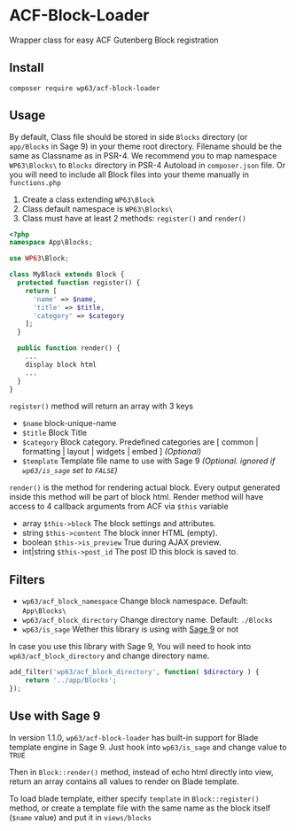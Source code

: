 # ACF-Block-Loader
Wrapper class for easy ACF Gutenberg Block registration

## Install
```
composer require wp63/acf-block-loader
```

## Usage
By default, Class file should be stored in side `Blocks` directory (or `app/Blocks` in Sage 9) in your theme root directory. Filename should be the same as Classname as in PSR-4. We recommend you to map namespace `WP63\Blocks\` to `Blocks` directory in PSR-4 Autoload in `composer.json` file. Or you will need to include all Block files into your theme manually in `functions.php`


1. Create a class extending `WP63\Block`
2. Class default namespace is `WP63\Blocks\`
3. Class must have at least 2 methods: `register()` and `render()`
```php
<?php
namespace App\Blocks;

use WP63\Block;

class MyBlock extends Block {
  protected function register() {
    return [
      'name' => $name,
      'title' => $title,
      'category' => $category
    ];
  }

  public function render() {
    ...
    display block html
    ...
  }
}
```

`register()` method will return an array with 3 keys
* `$name` block-unique-name
* `$title` Block Title
* `$category` Block category. Predefined categories are [ common | formatting | layout | widgets | embed ] _(Optional)_
* `$template` Template file name to use with Sage 9 _(Optional. ignored if `wp63/is_sage` set to `FALSE`)_

`render()` is the method for rendering actual block. Every output generated inside this method will be part of block html. Render method will have access to 4 callback arguments from ACF via `$this` variable
* array `$this->block` The block settings and attributes.
* string `$this->content` The block inner HTML (empty).
* boolean `$this->is_preview` True during AJAX preview.
* int|string `$this->post_id` The post ID this block is saved to.

## Filters
* `wp63/acf_block_namespace` Change block namespace. Default: `App\Blocks\`
* `wp63/acf_block_directory` Change directory name. Default: `./Blocks`
* `wp63/is_sage` Wether this library is using with [Sage 9](https://github.com/roots/sage) or not

In case you use this library with Sage 9, You will need to hook into `wp63/acf_block_directory` and change directory name.
```php
add_filter('wp63/acf_block_directory', function( $directory ) {
    return '../app/Blocks';
});
```

## Use with Sage 9
In version 1.1.0, `wp63/acf-block-loader` has built-in support for Blade template engine in Sage 9. Just hook into `wp63/is_sage` and change value to `TRUE`

Then in `Block::render()` method, instead of echo html directly into view, return an array contains all values to render on Blade template.

To load blade template, either specify `template` in `Block::register()` method, or create a template file with the same name as the block itself (`$name` value) and put it in `views/blocks`
